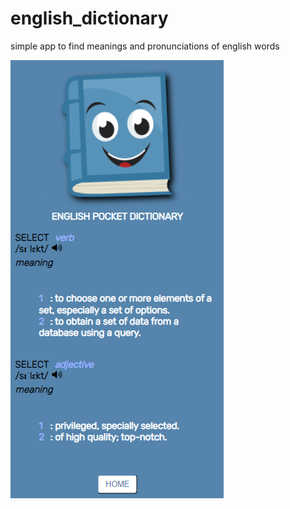 # english_dictionary
simple app to find meanings and pronunciations of english words

<img src="./assets/English dictionary.png" />
